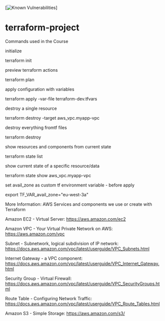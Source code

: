 [![Known Vulnerabilities](https://snyk/sourcefuse/terraform-module-aws-bootstrap/badge.svg)] 

# terraform-project

Commands used in the Course

initialize

terraform init



preview terraform actions

terraform plan



apply configuration with variables

terraform apply -var-file terraform-dev.tfvars



destroy a single resource

terraform destroy -target aws_vpc.myapp-vpc



destroy everything fromtf files

terraform destroy



show resources and components from current state

terraform state list



show current state of a specific resource/data

terraform state show aws_vpc.myapp-vpc    



set avail_zone as custom tf environment variable - before apply

export TF_VAR_avail_zone="eu-west-3a"



More Information: AWS Services and components we use or create with Terraform

Amazon EC2 - Virtual Server: https://aws.amazon.com/ec2

Amazon VPC - Your Virtual Private Network on AWS: https://aws.amazon.com/vpc

Subnet - Subnetwork, logical subdivision of IP network: https://docs.aws.amazon.com/vpc/latest/userguide/VPC_Subnets.html

Internet Gateway - a VPC component: https://docs.aws.amazon.com/vpc/latest/userguide/VPC_Internet_Gateway.html

Security Group - Virtual Firewall: https://docs.aws.amazon.com/vpc/latest/userguide/VPC_SecurityGroups.html

Route Table - Configuring Network Traffic: https://docs.aws.amazon.com/vpc/latest/userguide/VPC_Route_Tables.html

Amazon S3  - Simple Storage: https://aws.amazon.com/s3/ 
